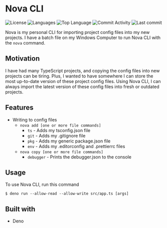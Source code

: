 # Nova CLI

![License](https://img.shields.io/github/license/zS1L3NT/ts-deno-nova?style=for-the-badge) ![Languages](https://img.shields.io/github/languages/count/zS1L3NT/ts-deno-nova?style=for-the-badge) ![Top Language](https://img.shields.io/github/languages/top/zS1L3NT/ts-deno-nova?style=for-the-badge) ![Commit Activity](https://img.shields.io/github/commit-activity/y/zS1L3NT/ts-deno-nova?style=for-the-badge) ![Last commit](https://img.shields.io/github/last-commit/zS1L3NT/ts-deno-nova?style=for-the-badge)

Nova is my personal CLI for importing project config files into my new projects. I have a batch file on my Windows Computer to run Nova CLI with the `nova` command.

## Motivation

I have had many TypeScript projects, and copying the config files into new projects can be tiring. Plus, I wanted to have somewhere I can store the most up-to-date version of these project config files. Using Nova CLI, I can always import the latest version of these config files into fresh or outdated projects.

## Features

-   Writing to config files
    -   `nova add [one or more file commands]`
        -   `ts` - Adds my tsconfig.json file
        -   `git` - Adds my .gitignore file
        -   `pkg` - Adds my generic package.json file
        -   `env` - Adds my .editorconfig and .prettierrc files
    -   `nova copy [one or more file commands]`
        -   `debugger` - Prints the debugger.json to the console

## Usage

To use Nova CLI, run this command

```
$ deno run --allow-read --allow-write src/app.ts [args]
```

## Built with

-   Deno
